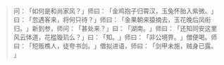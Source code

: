 > 问：​「如何是和尚家风？​」师曰：​「金鸡抱子归霄汉，玉兔怀胎入紫微。​」曰：​「忽遇客来，将何只待？​」师曰：​「金果朝来猿摘去，玉花晚后凤衔归。​」新到参，师问：​「甚处来？​」曰：​「湖南。​」师曰：​「还知同安这里风云体道，花槛璇玑么？​」曰：​「知。​」师曰：​「非公境界。​」僧便喝。师曰：​「短贩樵人，徒夸书剑。​」僧拟进语，师曰：​「剑甲未施，贼身已露。​」


